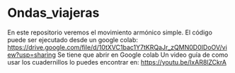 # Ondas_viajeras
En este repositorio veremos el movimiento armónico simple.  El código puede ser ejecutado desde un google colab:  https://drive.google.com/file/d/10tXVC1bac1Y7tKRQaJr_zQMN0D0IDoOV/view?usp=sharing  Se tiene que abrir en Google colab  Un video guía de como usar los cuadernillos lo puedes encontrar en:  https://youtu.be/IxAR8lZCkrA
